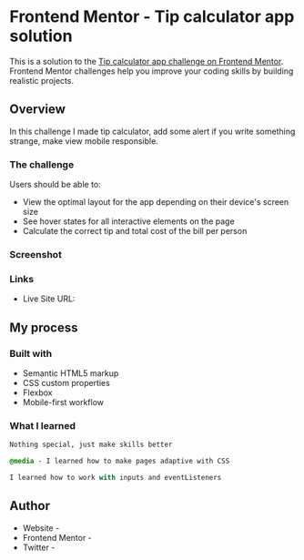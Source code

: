 # Frontend Mentor - Tip calculator app solution

This is a solution to the [Tip calculator app challenge on Frontend Mentor](https://www.frontendmentor.io/challenges/tip-calculator-app-ugJNGbJUX). Frontend Mentor challenges help you improve your coding skills by building realistic projects.


## Overview
In this challenge I made tip calculator, add some alert if you write something strange, make view mobile responsible.

### The challenge
Users should be able to:

- View the optimal layout for the app depending on their device's screen size
- See hover states for all interactive elements on the page
- Calculate the correct tip and total cost of the bill per person

### Screenshot

[](./tip-calculator-app/screencapture-mobile.png)
[](./tip-calculator-app/screencapture.png)

### Links

- Live Site URL: [](https://steppenhasen.github.io/FrontEnd-Exercises/tip-calculator-app/index.html)

## My process

### Built with

- Semantic HTML5 markup
- CSS custom properties
- Flexbox
- Mobile-first workflow

### What I learned

```html
Nothing special, just make skills better
```

```css
@media - I learned how to make pages adaptive with CSS
```

```js
I learned how to work with inputs and eventListeners
```

## Author

- Website - [](https://unsplash.com/@corpease)
- Frontend Mentor - [](https://www.frontendmentor.io/profile/SteppenHasen)
- Twitter - [](https://twitter.com/steppen_hasen)
